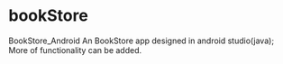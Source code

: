 # bookStore
BookStore_Android
An BookStore app designed in android studio(java); More of functionality can be added.
